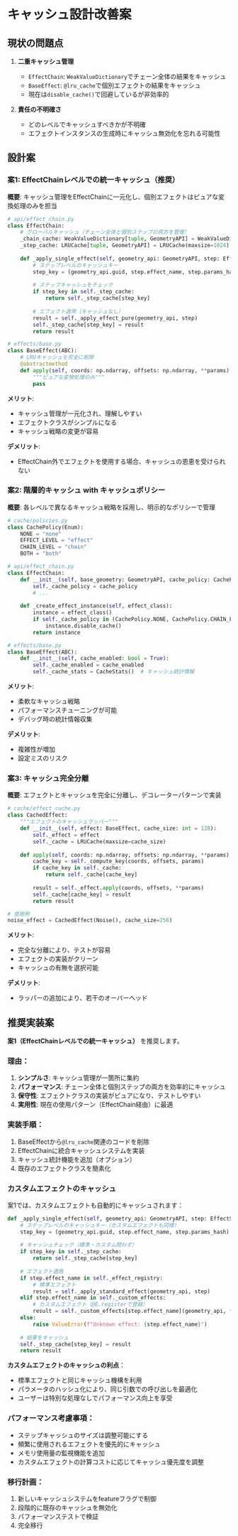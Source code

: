 # キャッシュ設計改善案

## 現状の問題点

1. **二重キャッシュ管理**
   - `EffectChain`: `WeakValueDictionary`でチェーン全体の結果をキャッシュ
   - `BaseEffect`: `@lru_cache`で個別エフェクトの結果をキャッシュ
   - 現在は`disable_cache()`で回避しているが非効率的

2. **責任の不明確さ**
   - どのレベルでキャッシュすべきかが不明確
   - エフェクトインスタンスの生成時にキャッシュ無効化を忘れる可能性

## 設計案

### 案1: EffectChainレベルでの統一キャッシュ（推奨）

**概要**: キャッシュ管理をEffectChainに一元化し、個別エフェクトはピュアな変換処理のみを担当

```python
# api/effect_chain.py
class EffectChain:
    # グローバルキャッシュ（チェーン全体と個別ステップの両方を管理）
    _chain_cache: WeakValueDictionary[tuple, GeometryAPI] = WeakValueDictionary()
    _step_cache: LRUCache[tuple, GeometryAPI] = LRUCache(maxsize=1024)
    
    def _apply_single_effect(self, geometry_api: GeometryAPI, step: EffectStep) -> GeometryAPI:
        # ステップレベルのキャッシュキー
        step_key = (geometry_api.guid, step.effect_name, step.params_hash)
        
        # ステップキャッシュをチェック
        if step_key in self._step_cache:
            return self._step_cache[step_key]
        
        # エフェクト適用（キャッシュなし）
        result = self._apply_effect_pure(geometry_api, step)
        self._step_cache[step_key] = result
        return result

# effects/base.py
class BaseEffect(ABC):
    # LRUキャッシュを完全に削除
    @abstractmethod
    def apply(self, coords: np.ndarray, offsets: np.ndarray, **params) -> tuple[np.ndarray, np.ndarray]:
        """ピュアな変換処理のみ"""
        pass
```

**メリット**:
- キャッシュ管理が一元化され、理解しやすい
- エフェクトクラスがシンプルになる
- キャッシュ戦略の変更が容易

**デメリット**:
- EffectChain外でエフェクトを使用する場合、キャッシュの恩恵を受けられない

### 案2: 階層的キャッシュ with キャッシュポリシー

**概要**: 各レベルで異なるキャッシュ戦略を採用し、明示的なポリシーで管理

```python
# cache/policies.py
class CachePolicy(Enum):
    NONE = "none"
    EFFECT_LEVEL = "effect"
    CHAIN_LEVEL = "chain"
    BOTH = "both"

# api/effect_chain.py
class EffectChain:
    def __init__(self, base_geometry: GeometryAPI, cache_policy: CachePolicy = CachePolicy.CHAIN_LEVEL):
        self._cache_policy = cache_policy
        # ...
    
    def _create_effect_instance(self, effect_class):
        instance = effect_class()
        if self._cache_policy in (CachePolicy.NONE, CachePolicy.CHAIN_LEVEL):
            instance.disable_cache()
        return instance

# effects/base.py
class BaseEffect(ABC):
    def __init__(self, cache_enabled: bool = True):
        self._cache_enabled = cache_enabled
        self._cache_stats = CacheStats()  # キャッシュ統計情報
```

**メリット**:
- 柔軟なキャッシュ戦略
- パフォーマンスチューニングが可能
- デバッグ時の統計情報収集

**デメリット**:
- 複雑性が増加
- 設定ミスのリスク

### 案3: キャッシュ完全分離

**概要**: エフェクトとキャッシュを完全に分離し、デコレーターパターンで実装

```python
# cache/effect_cache.py
class CachedEffect:
    """エフェクトのキャッシュラッパー"""
    def __init__(self, effect: BaseEffect, cache_size: int = 128):
        self._effect = effect
        self._cache = LRUCache(maxsize=cache_size)
    
    def apply(self, coords: np.ndarray, offsets: np.ndarray, **params):
        cache_key = self._compute_key(coords, offsets, params)
        if cache_key in self._cache:
            return self._cache[cache_key]
        
        result = self._effect.apply(coords, offsets, **params)
        self._cache[cache_key] = result
        return result

# 使用例
noise_effect = CachedEffect(Noise(), cache_size=256)
```

**メリット**:
- 完全な分離により、テストが容易
- エフェクトの実装がクリーン
- キャッシュの有無を選択可能

**デメリット**:
- ラッパーの追加により、若干のオーバーヘッド

## 推奨実装案

**案1（EffectChainレベルでの統一キャッシュ）** を推奨します。

### 理由：

1. **シンプルさ**: キャッシュ管理が一箇所に集約
2. **パフォーマンス**: チェーン全体と個別ステップの両方を効率的にキャッシュ
3. **保守性**: エフェクトクラスの実装がピュアになり、テストしやすい
4. **実用性**: 現在の使用パターン（EffectChain経由）に最適

### 実装手順：

1. BaseEffectから`@lru_cache`関連のコードを削除
2. EffectChainに統合キャッシュシステムを実装
3. キャッシュ統計機能を追加（オプション）
4. 既存のエフェクトクラスを簡素化

### カスタムエフェクトのキャッシュ

案1では、カスタムエフェクトも自動的にキャッシュされます：

```python
def _apply_single_effect(self, geometry_api: GeometryAPI, step: EffectStep) -> GeometryAPI:
    # ステップレベルのキャッシュキー（カスタムエフェクトも同様）
    step_key = (geometry_api.guid, step.effect_name, step.params_hash)
    
    # キャッシュチェック（標準・カスタム問わず）
    if step_key in self._step_cache:
        return self._step_cache[step_key]
    
    # エフェクト適用
    if step.effect_name in self._effect_registry:
        # 標準エフェクト
        result = self._apply_standard_effect(geometry_api, step)
    elif step.effect_name in self._custom_effects:
        # カスタムエフェクト（@E.registerで登録）
        result = self._custom_effects[step.effect_name](geometry_api, **step.params)
    else:
        raise ValueError(f"Unknown effect: {step.effect_name}")
    
    # 結果をキャッシュ
    self._step_cache[step_key] = result
    return result
```

**カスタムエフェクトのキャッシュの利点**：
- 標準エフェクトと同じキャッシュ機構を利用
- パラメータのハッシュ化により、同じ引数での呼び出しを最適化
- ユーザーは特別な処理なしでパフォーマンス向上を享受

### パフォーマンス考慮事項：

- ステップキャッシュのサイズは調整可能にする
- 頻繁に使用されるエフェクトを優先的にキャッシュ
- メモリ使用量の監視機能を追加
- カスタムエフェクトの計算コストに応じてキャッシュ優先度を調整

### 移行計画：

1. 新しいキャッシュシステムをfeatureフラグで制御
2. 段階的に既存のキャッシュを無効化
3. パフォーマンステストで検証
4. 完全移行
